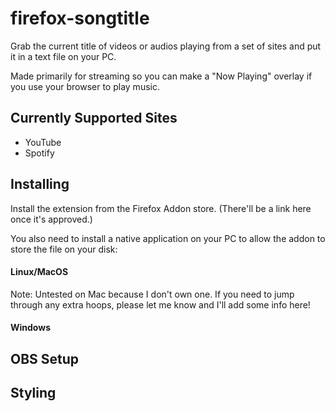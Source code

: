 # firefox-songtitle

Grab the current title of videos or audios playing from a set of sites and put it in a text file on your PC.

Made primarily for streaming so you can make a "Now Playing" overlay if you use your browser to play music.

## Currently Supported Sites

- YouTube
- Spotify

## Installing

Install the extension from the Firefox Addon store. (There'll be a link here once it's approved.)

You also need to install a native application on your PC to allow the addon to store the file on your disk:

#### Linux/MacOS

Note: Untested on Mac because I don't own one. If you need to jump through any extra hoops, please let me know and I'll
add some info here!

#### Windows

## OBS Setup

## Styling
